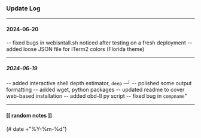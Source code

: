 ### Update Log

---
#### 2024-06-20
-- fixed bugs in webisntall.sh noticed after testing on a fresh deployment
-- added loose JSON file for iTerm2 colors (Florida theme)

---
##### 2024-06-19
-- added interactive shell depth estimator, `deep`                                                                     ─╯
-- polished some output formatting
-- added wget, python packages
-- updated readme to cover web-based installation
-- added obd-II py script
-- fixed bug in `compname`"


---
#### [[ random notes ]]
(# date +"%Y-%m-%d")
